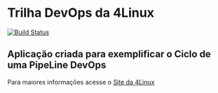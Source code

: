 # Trilha DevOps da 4Linux

<!-- Altere a Flag abaixo com sua URL do Travis -->
[![Build Status](https://travis-ci.org/caducosta/DevOpsLab-HelloWorld.svg?branch=master)](https://travis-ci.org/caducosta/DevOpsLab-HelloWorld)

## Aplicação criada para exemplificar o Ciclo de uma PipeLine DevOps


Para maiores informações acesse o [Site da 4Linux](https://www.4linux.com.br/cursos/devops)

